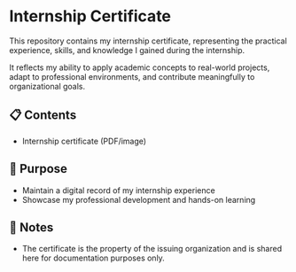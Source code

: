 # Internship Certificate

This repository contains my internship certificate, representing the practical experience, skills, and knowledge I gained during the internship.  

It reflects my ability to apply academic concepts to real-world projects, adapt to professional environments, and contribute meaningfully to organizational goals.

## 📋 Contents
- Internship certificate (PDF/image)

## 🎯 Purpose
- Maintain a digital record of my internship experience
- Showcase my professional development and hands-on learning

## 📝 Notes
- The certificate is the property of the issuing organization and is shared here for documentation purposes only.
